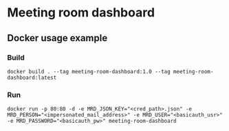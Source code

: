 # Meeting room dashboard

## Docker usage example
### Build
`docker build . --tag meeting-room-dashboard:1.0 --tag meeting-room-dashboard:latest`

### Run
`docker run -p 80:80 -d -e MRD_JSON_KEY="<cred_path>.json" -e MRD_PERSON="<impersonated_mail_address>" -e MRD_USER="<basicauth_usr>" -e MRD_PASSWORD="<basicauth_pw>" meeting-room-dashboard`